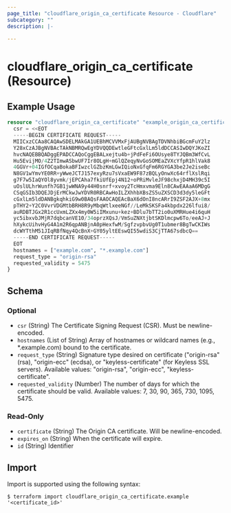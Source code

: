 ```yaml
---
page_title: "cloudflare_origin_ca_certificate Resource - Cloudflare"
subcategory: ""
description: |-
  
---
```


# cloudflare_origin_ca_certificate (Resource)



## Example Usage

```terraform
resource "cloudflare_origin_ca_certificate" "example_origin_ca_certificate" {
  csr = <<EOT
  -----BEGIN CERTIFICATE REQUEST-----
  MIICxzCCAa8CAQAwSDELMAkGA1UEBhMCVVMxFjAUBgNVBAgTDVNhbiBGcmFuY2lz
  Y28xCzAJBgNVBAcTAkNBMRQwEgYDVQQDEwtleGFtcGxlLm5ldDCCASIwDQYJKoZI
  hvcNAQEBBQADggEPADCCAQoCggEBALxejtu4b+jPdFeFi6OUsye8TYJQBm3WfCvL
  Hu5EvijMO/4Z2TImwASbwUF7Ir8OLgH+mGlQZeqyNvGoSOMEaZVXcYfpR1hlVak8
  4GGVr+04IGfOCqaBokaBFIwzclGZbzKmLGwIQioNxGfqFm6RGYGA3be2Je2iseBc
  N8GV1wYmvYE0RR+yWweJCTJ157exyRzu7sVxaEW9F87zBQLyOnwXc64rflXslRqi
  g7F7w5IaQYOl8yvmk/jEPCAha7fkiUfEpj4N12+oPRiMvleJF98chxjD4MH39c5I
  uOslULhrWunfh7GB1jwWNA9y44H0snrf+xvoy2TcHmxvma9Eln8CAwEAAaA6MDgG
  CSqGSIb3DQEJDjErMCkwJwYDVR0RBCAwHoILZXhhbXBsZS5uZXSCD3d3dy5leGFt
  cGxlLm5ldDANBgkqhkiG9w0BAQsFAAOCAQEAcBaX6dOnI8ncARrI9ZSF2AJX+8mx
  pTHY2+Y2C0VvrVDGMtbBRH8R9yMbqWtlxeeNGf//LeMkSKSFa4kbpdx226lfui8/
  auRDBTJGx2R1ccUxmLZXx4my0W5iIMxunu+kez+BDlu7bTT2io0uXMRHue4i6quH
  yc5ibxvbJMjR7dqbcanVE10/34oprzXQsJ/VmSuZNXtjbtSKDlmcpw6To/eeAJ+J
  hXykcUihvHyG4A1m2R6qpANBjnA0pHexfwM/SgfzvpbvUg0T1ubmer8BgTwCKIWs
  dcWYTthM51JIqRBfNqy4QcBnX+GY05yltEEswQI55wdiS3CjTTA67sdbcQ==
  -----END CERTIFICATE REQUEST-----
  EOT
  hostnames = ["example.com", "*.example.com"]
  request_type = "origin-rsa"
  requested_validity = 5475
}
```

<!-- schema generated by tfplugindocs -->
## Schema

### Optional

- `csr` (String) The Certificate Signing Request (CSR). Must be newline-encoded.
- `hostnames` (List of String) Array of hostnames or wildcard names (e.g., *.example.com) bound to the certificate.
- `request_type` (String) Signature type desired on certificate ("origin-rsa" (rsa), "origin-ecc" (ecdsa), or "keyless-certificate" (for Keyless SSL servers).
Available values: "origin-rsa", "origin-ecc", "keyless-certificate".
- `requested_validity` (Number) The number of days for which the certificate should be valid.
Available values: 7, 30, 90, 365, 730, 1095, 5475.

### Read-Only

- `certificate` (String) The Origin CA certificate. Will be newline-encoded.
- `expires_on` (String) When the certificate will expire.
- `id` (String) Identifier

## Import

Import is supported using the following syntax:

```shell
$ terraform import cloudflare_origin_ca_certificate.example '<certificate_id>'
```
